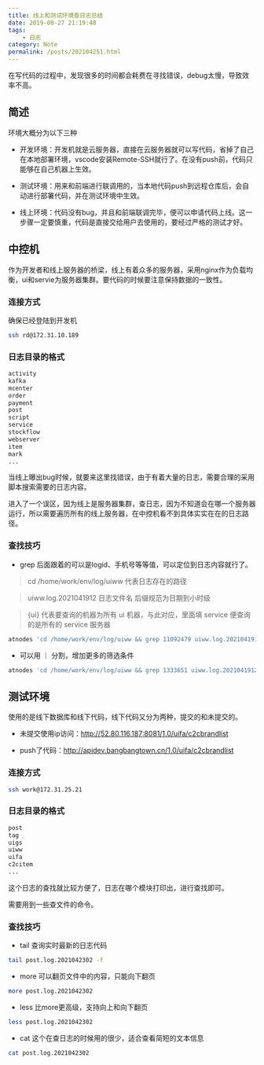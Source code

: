 ```yaml
---
title: 线上和测试环境查日志总结
date: 2019-08-27 21:19:48
tags: 
    - 日志
category: Note
permalink: /posts/202104251.html
---
```


在写代码的过程中，发现很多的时间都会耗费在寻找错误，debug太慢，导致效率不高。

<!-- more -->

## 简述

环境大概分为以下三种

+ 开发环境：开发机就是云服务器，直接在云服务器就可以写代码，省掉了自己在本地部署环境，vscode安装Remote-SSH就行了。在没有push前，代码只能够在自己机器上生效。

+ 测试环境：用来和前端进行联调用的，当本地代码push到远程仓库后，会自动进行部署代码，并在测试环境中生效。

+ 线上环境：代码没有bug，并且和前端联调完毕，便可以申请代码上线。这一步骤一定要慎重，代码是直接交给用户去使用的，要经过严格的测试才好。

## 中控机

作为开发者和线上服务器的桥梁，线上有着众多的服务器，采用nginx作为负载均衡，ui和servie为服务器集群。要代码的时候要注意保持数据的一致性。

### 连接方式

确保已经登陆到开发机

```bash
ssh rd@172.31.10.189
```

### 日志目录的格式

```bash
activity
kafka
mcenter
order
payment
post
script
service
stockflow
webserver
item
mark
...
```

当线上曝出bug时候，就要来这里找错误，由于有着大量的日志，需要合理的采用脚本搜索需要的日志内容。

进入了一个误区，因为线上是服务器集群，查日志，因为不知道会在哪一个服务器运行，所以需要遍历所有的线上服务器，在中控机看不到具体实实在在的日志路径。

### 查找技巧

- grep 后面跟着的可以是logid、手机号等等值，可以定位到日志内容就行了。

> cd /home/work/env/log/uiww 代表日志存在的路径

> uiww.log.2021041912 日志文件名 后缀规范为日期到小时级

> {ui} 代表要查询的机器为所有 ui 机器，与此对应，里面填 service 便查询的是所有的 service 服务器

```bash
atnodes 'cd /home/work/env/log/uiww && grep 11092479 uiww.log.2021041912' '{ui}'
```

- 可以用 ｜ 分割，增加更多的筛选条件

```bash
atnodes 'cd /home/work/env/log/uiww && grep 1333651 uiww.log.2021041912 | grep getSellItem' '{ui}'
```

## 测试环境

使用的是线下数据库和线下代码，线下代码又分为两种，提交的和未提交的。

- 未提交使用ip访问：http://52.80.116.187:8081/1.0/uifa/c2cbrandlist

- push了代码：http://apidev.bangbangtown.cn/1.0/uifa/c2cbrandlist

### 连接方式

```bash
ssh work@172.31.25.21
```

### 日志目录的格式

```bash
post
tag
uigs
uiww
uifa
c2citem
...
```

这个日志的查找就比较方便了，日志在哪个模块打印出，进行查找即可。

需要用到一些查文件的命令。

### 查找技巧

- tail 查询实时最新的日志代码

```bash
tail post.log.2021042302 -f
```

- more 可以翻页文件中的内容，只能向下翻页

```bash
more post.log.2021042302
```

- less 比more更高级，支持向上和向下翻页

```bash
less post.log.2021042302
```

- cat 这个在查日志的时候用的很少，适合查看简短的文本信息

```bash
cat post.log.2021042302
```